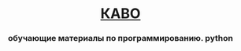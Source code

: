 <h1 align="center"><a href="https://www.kavo-main.ru/" target="_blank">КАВО</a>
<h3 align="center">обучающие материалы по программированию. python</h3>
